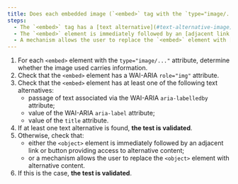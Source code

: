 ```yaml
---
title: Does each embedded image (`<embed>` tag with the `type="image/..."` attribute) [conveying information](#image-conveying-information) meet one of these conditions?
steps:
  - The `<embed>` tag has a [text alternative](#text-alternative-image) and a `role="img"` attribute;
  - The `<embed>` element is immediately followed by an [adjacent link or button](#adjacent-link-or-button) giving access to [alternative content](#alternative-content);
  - A mechanism allows the user to replace the `<embed>` element with [alternative content](#alternative-content).
---
```


1. For each `<embed>` element with the `type="image/..."` attribute, determine whether the image used carries information.
2. Check that the `<embed>` element has a WAI-ARIA `role="img"` attribute.
3. Check that the `<embed>` element has at least one of the following text alternatives:
   - passage of text associated via the WAI-ARIA `aria-labelledby` attribute;
   - value of the WAI-ARIA `aria-label` attribute;
   - value of the `title` attribute.
4. If at least one text alternative is found, **the test is validated**.
6. Otherwise, check that:
   - either the `<object>` element is immediately followed by an adjacent link or button providing access to alternative content;
   - or a mechanism allows the user to replace the `<object>` element with alternative content.
6. If this is the case, **the test is validated**.
